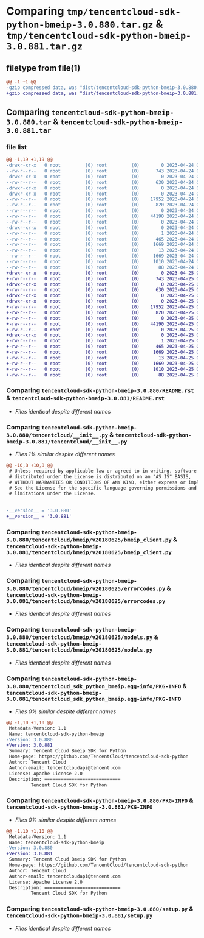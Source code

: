 # Comparing `tmp/tencentcloud-sdk-python-bmeip-3.0.880.tar.gz` & `tmp/tencentcloud-sdk-python-bmeip-3.0.881.tar.gz`

## filetype from file(1)

```diff
@@ -1 +1 @@
-gzip compressed data, was "dist/tencentcloud-sdk-python-bmeip-3.0.880.tar", last modified: Mon Apr 24 02:46:23 2023, max compression
+gzip compressed data, was "dist/tencentcloud-sdk-python-bmeip-3.0.881.tar", last modified: Tue Apr 25 00:23:01 2023, max compression
```

## Comparing `tencentcloud-sdk-python-bmeip-3.0.880.tar` & `tencentcloud-sdk-python-bmeip-3.0.881.tar`

### file list

```diff
@@ -1,19 +1,19 @@
-drwxr-xr-x   0 root         (0) root         (0)        0 2023-04-24 02:46:23.000000 tencentcloud-sdk-python-bmeip-3.0.880/
--rw-r--r--   0 root         (0) root         (0)      743 2023-04-24 02:46:23.000000 tencentcloud-sdk-python-bmeip-3.0.880/README.rst
-drwxr-xr-x   0 root         (0) root         (0)        0 2023-04-24 02:46:23.000000 tencentcloud-sdk-python-bmeip-3.0.880/tencentcloud/
--rw-r--r--   0 root         (0) root         (0)      630 2023-04-24 02:46:23.000000 tencentcloud-sdk-python-bmeip-3.0.880/tencentcloud/__init__.py
-drwxr-xr-x   0 root         (0) root         (0)        0 2023-04-24 02:46:23.000000 tencentcloud-sdk-python-bmeip-3.0.880/tencentcloud/bmeip/
-drwxr-xr-x   0 root         (0) root         (0)        0 2023-04-24 02:46:23.000000 tencentcloud-sdk-python-bmeip-3.0.880/tencentcloud/bmeip/v20180625/
--rw-r--r--   0 root         (0) root         (0)    17952 2023-04-24 02:46:23.000000 tencentcloud-sdk-python-bmeip-3.0.880/tencentcloud/bmeip/v20180625/bmeip_client.py
--rw-r--r--   0 root         (0) root         (0)      820 2023-04-24 02:46:23.000000 tencentcloud-sdk-python-bmeip-3.0.880/tencentcloud/bmeip/v20180625/errorcodes.py
--rw-r--r--   0 root         (0) root         (0)        0 2023-04-24 02:46:23.000000 tencentcloud-sdk-python-bmeip-3.0.880/tencentcloud/bmeip/v20180625/__init__.py
--rw-r--r--   0 root         (0) root         (0)    44190 2023-04-24 02:46:23.000000 tencentcloud-sdk-python-bmeip-3.0.880/tencentcloud/bmeip/v20180625/models.py
--rw-r--r--   0 root         (0) root         (0)        0 2023-04-24 02:46:23.000000 tencentcloud-sdk-python-bmeip-3.0.880/tencentcloud/bmeip/__init__.py
-drwxr-xr-x   0 root         (0) root         (0)        0 2023-04-24 02:46:23.000000 tencentcloud-sdk-python-bmeip-3.0.880/tencentcloud_sdk_python_bmeip.egg-info/
--rw-r--r--   0 root         (0) root         (0)        1 2023-04-24 02:46:23.000000 tencentcloud-sdk-python-bmeip-3.0.880/tencentcloud_sdk_python_bmeip.egg-info/dependency_links.txt
--rw-r--r--   0 root         (0) root         (0)      465 2023-04-24 02:46:23.000000 tencentcloud-sdk-python-bmeip-3.0.880/tencentcloud_sdk_python_bmeip.egg-info/SOURCES.txt
--rw-r--r--   0 root         (0) root         (0)     1669 2023-04-24 02:46:23.000000 tencentcloud-sdk-python-bmeip-3.0.880/tencentcloud_sdk_python_bmeip.egg-info/PKG-INFO
--rw-r--r--   0 root         (0) root         (0)       13 2023-04-24 02:46:23.000000 tencentcloud-sdk-python-bmeip-3.0.880/tencentcloud_sdk_python_bmeip.egg-info/top_level.txt
--rw-r--r--   0 root         (0) root         (0)     1669 2023-04-24 02:46:23.000000 tencentcloud-sdk-python-bmeip-3.0.880/PKG-INFO
--rw-r--r--   0 root         (0) root         (0)     1010 2023-04-24 02:46:23.000000 tencentcloud-sdk-python-bmeip-3.0.880/setup.py
--rw-r--r--   0 root         (0) root         (0)       88 2023-04-24 02:46:23.000000 tencentcloud-sdk-python-bmeip-3.0.880/setup.cfg
+drwxr-xr-x   0 root         (0) root         (0)        0 2023-04-25 00:23:01.000000 tencentcloud-sdk-python-bmeip-3.0.881/
+-rw-r--r--   0 root         (0) root         (0)      743 2023-04-25 00:23:01.000000 tencentcloud-sdk-python-bmeip-3.0.881/README.rst
+drwxr-xr-x   0 root         (0) root         (0)        0 2023-04-25 00:23:01.000000 tencentcloud-sdk-python-bmeip-3.0.881/tencentcloud/
+-rw-r--r--   0 root         (0) root         (0)      630 2023-04-25 00:23:01.000000 tencentcloud-sdk-python-bmeip-3.0.881/tencentcloud/__init__.py
+drwxr-xr-x   0 root         (0) root         (0)        0 2023-04-25 00:23:01.000000 tencentcloud-sdk-python-bmeip-3.0.881/tencentcloud/bmeip/
+drwxr-xr-x   0 root         (0) root         (0)        0 2023-04-25 00:23:01.000000 tencentcloud-sdk-python-bmeip-3.0.881/tencentcloud/bmeip/v20180625/
+-rw-r--r--   0 root         (0) root         (0)    17952 2023-04-25 00:23:01.000000 tencentcloud-sdk-python-bmeip-3.0.881/tencentcloud/bmeip/v20180625/bmeip_client.py
+-rw-r--r--   0 root         (0) root         (0)      820 2023-04-25 00:23:01.000000 tencentcloud-sdk-python-bmeip-3.0.881/tencentcloud/bmeip/v20180625/errorcodes.py
+-rw-r--r--   0 root         (0) root         (0)        0 2023-04-25 00:23:01.000000 tencentcloud-sdk-python-bmeip-3.0.881/tencentcloud/bmeip/v20180625/__init__.py
+-rw-r--r--   0 root         (0) root         (0)    44190 2023-04-25 00:23:01.000000 tencentcloud-sdk-python-bmeip-3.0.881/tencentcloud/bmeip/v20180625/models.py
+-rw-r--r--   0 root         (0) root         (0)        0 2023-04-25 00:23:01.000000 tencentcloud-sdk-python-bmeip-3.0.881/tencentcloud/bmeip/__init__.py
+drwxr-xr-x   0 root         (0) root         (0)        0 2023-04-25 00:23:01.000000 tencentcloud-sdk-python-bmeip-3.0.881/tencentcloud_sdk_python_bmeip.egg-info/
+-rw-r--r--   0 root         (0) root         (0)        1 2023-04-25 00:23:01.000000 tencentcloud-sdk-python-bmeip-3.0.881/tencentcloud_sdk_python_bmeip.egg-info/dependency_links.txt
+-rw-r--r--   0 root         (0) root         (0)      465 2023-04-25 00:23:01.000000 tencentcloud-sdk-python-bmeip-3.0.881/tencentcloud_sdk_python_bmeip.egg-info/SOURCES.txt
+-rw-r--r--   0 root         (0) root         (0)     1669 2023-04-25 00:23:01.000000 tencentcloud-sdk-python-bmeip-3.0.881/tencentcloud_sdk_python_bmeip.egg-info/PKG-INFO
+-rw-r--r--   0 root         (0) root         (0)       13 2023-04-25 00:23:01.000000 tencentcloud-sdk-python-bmeip-3.0.881/tencentcloud_sdk_python_bmeip.egg-info/top_level.txt
+-rw-r--r--   0 root         (0) root         (0)     1669 2023-04-25 00:23:01.000000 tencentcloud-sdk-python-bmeip-3.0.881/PKG-INFO
+-rw-r--r--   0 root         (0) root         (0)     1010 2023-04-25 00:23:01.000000 tencentcloud-sdk-python-bmeip-3.0.881/setup.py
+-rw-r--r--   0 root         (0) root         (0)       88 2023-04-25 00:23:01.000000 tencentcloud-sdk-python-bmeip-3.0.881/setup.cfg
```

### Comparing `tencentcloud-sdk-python-bmeip-3.0.880/README.rst` & `tencentcloud-sdk-python-bmeip-3.0.881/README.rst`

 * *Files identical despite different names*

### Comparing `tencentcloud-sdk-python-bmeip-3.0.880/tencentcloud/__init__.py` & `tencentcloud-sdk-python-bmeip-3.0.881/tencentcloud/__init__.py`

 * *Files 1% similar despite different names*

```diff
@@ -10,8 +10,8 @@
 # Unless required by applicable law or agreed to in writing, software
 # distributed under the License is distributed on an "AS IS" BASIS,
 # WITHOUT WARRANTIES OR CONDITIONS OF ANY KIND, either express or implied.
 # See the License for the specific language governing permissions and
 # limitations under the License.
 
 
-__version__ = '3.0.880'
+__version__ = '3.0.881'
```

### Comparing `tencentcloud-sdk-python-bmeip-3.0.880/tencentcloud/bmeip/v20180625/bmeip_client.py` & `tencentcloud-sdk-python-bmeip-3.0.881/tencentcloud/bmeip/v20180625/bmeip_client.py`

 * *Files identical despite different names*

### Comparing `tencentcloud-sdk-python-bmeip-3.0.880/tencentcloud/bmeip/v20180625/errorcodes.py` & `tencentcloud-sdk-python-bmeip-3.0.881/tencentcloud/bmeip/v20180625/errorcodes.py`

 * *Files identical despite different names*

### Comparing `tencentcloud-sdk-python-bmeip-3.0.880/tencentcloud/bmeip/v20180625/models.py` & `tencentcloud-sdk-python-bmeip-3.0.881/tencentcloud/bmeip/v20180625/models.py`

 * *Files identical despite different names*

### Comparing `tencentcloud-sdk-python-bmeip-3.0.880/tencentcloud_sdk_python_bmeip.egg-info/PKG-INFO` & `tencentcloud-sdk-python-bmeip-3.0.881/tencentcloud_sdk_python_bmeip.egg-info/PKG-INFO`

 * *Files 0% similar despite different names*

```diff
@@ -1,10 +1,10 @@
 Metadata-Version: 1.1
 Name: tencentcloud-sdk-python-bmeip
-Version: 3.0.880
+Version: 3.0.881
 Summary: Tencent Cloud Bmeip SDK for Python
 Home-page: https://github.com/TencentCloud/tencentcloud-sdk-python
 Author: Tencent Cloud
 Author-email: tencentcloudapi@tencent.com
 License: Apache License 2.0
 Description: ============================
         Tencent Cloud SDK for Python
```

### Comparing `tencentcloud-sdk-python-bmeip-3.0.880/PKG-INFO` & `tencentcloud-sdk-python-bmeip-3.0.881/PKG-INFO`

 * *Files 0% similar despite different names*

```diff
@@ -1,10 +1,10 @@
 Metadata-Version: 1.1
 Name: tencentcloud-sdk-python-bmeip
-Version: 3.0.880
+Version: 3.0.881
 Summary: Tencent Cloud Bmeip SDK for Python
 Home-page: https://github.com/TencentCloud/tencentcloud-sdk-python
 Author: Tencent Cloud
 Author-email: tencentcloudapi@tencent.com
 License: Apache License 2.0
 Description: ============================
         Tencent Cloud SDK for Python
```

### Comparing `tencentcloud-sdk-python-bmeip-3.0.880/setup.py` & `tencentcloud-sdk-python-bmeip-3.0.881/setup.py`

 * *Files identical despite different names*


